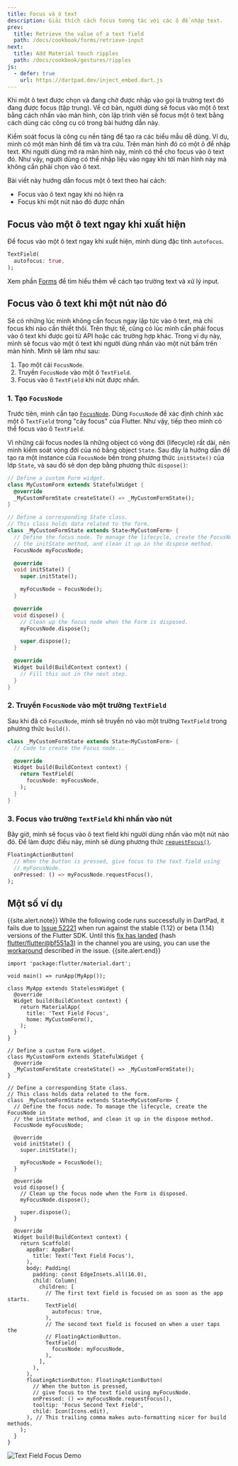 ```yaml
---
title: Focus và ô text
description: Giải thích cách focus tương tác với các ô để nhập text.
prev:
  title: Retrieve the value of a text field
  path: /docs/cookbook/forms/retrieve-input
next:
  title: Add Material touch ripples
  path: /docs/cookbook/gestures/ripples
js:
  - defer: true
    url: https://dartpad.dev/inject_embed.dart.js
---
```


Khi một ô text được chọn và đang chờ được nhập vào gọi là trường text đó đang được focus (tập trung). Về cơ bản, người dùng sẽ focus vào một ô text bằng cách nhấn vào màn hình, còn lập trình viên sẽ focus một ô text bằng cách dùng các công cụ có trong bài hướng dẫn này.

Kiểm soát focus là công cụ nền tảng để tạo ra các biểu mẫu dễ dùng. Ví dụ, mình có một màn hình để tìm và tra cứu. Trên màn hình đó có một ô để nhập text. Khi người dùng mở ra màn hình này, mình có thể cho focus vào ô text đó. Như vậy, người dùng có thể nhập liệu vào ngay khi tới màn hình này mà không cần phải chọn vào ô text.

Bài viết này hướng dẫn focus một ô text theo hai cách:
  - Focus vào ô text ngay khi nó hiện ra
  - Focus khi một nút nào đó được nhấn 
## Focus vào một ô text ngay khi xuất hiện

Để focus vào một ô text ngay khi xuất hiện, mình dùng đặc tính `autofocus`.

<!-- skip -->
```dart
TextField(
  autofocus: true,
);
```

Xem phần [Forms][] để tìm hiểu thêm về cách tạo trường text và xử lý input.

## Focus vào ô text khi một nút nào đó

Sẽ có những lúc mình không cần focus ngay lập tức vào ô text, mà chỉ focus khi nào cần thiết thôi.
Trên thực tế, cũng có lúc mình cần phải focus vào ô text khi được gọi từ API hoặc các trường hợp khác. Trong ví dụ này, mình sẽ focus vào một ô text khi người dùng nhấn vào một nút bấm trên màn hình. Mình sẽ làm như sau:

  1. Tạo một cái `FocusNode`.
  2. Truyền `FocusNode` vào một ô `TextField`.
  3. Focus vào ô `TextField` khi nút được nhấn.

### 1. Tạo `FocusNode`

Trước tiên, mình cần tạo [`FocusNode`][].
Dùng `FocusNode` để xác định chính xác một ô `TextField` trong "cây focus" của Flutter. Như vậy, tiếp theo mình có thể focus vào ô `TextField`.

Vì những cái focus nodes là những object có vòng đời (lifecycle) rất dài, nên mình kiểm soát vòng đời của nó bằng object `State`. Sau đây là hướng dẫn để tạo ra một instance của `FocusNode` bên trong phương thức `initState()` của lớp `State`, và sau đó sẽ dọn dẹp bằng phương thức `dispose()`:

<!-- skip -->
```dart
// Define a custom Form widget.
class MyCustomForm extends StatefulWidget {
  @override
  _MyCustomFormState createState() => _MyCustomFormState();
}

// Define a corresponding State class.
// This class holds data related to the form.
class _MyCustomFormState extends State<MyCustomForm> {
  // Define the focus node. To manage the lifecycle, create the FocusNode in
  // the initState method, and clean it up in the dispose method.
  FocusNode myFocusNode;

  @override
  void initState() {
    super.initState();

    myFocusNode = FocusNode();
  }

  @override
  void dispose() {
    // Clean up the focus node when the Form is disposed.
    myFocusNode.dispose();

    super.dispose();
  }

  @override
  Widget build(BuildContext context) {
    // Fill this out in the next step.
  }
}
```

### 2. Truyền `FocusNode` vào một trường `TextField`

Sau khi đã có `FocusNode`, mình sẽ truyền nó vào một trường `TextField` trong phương thức `build()`.

<!-- skip -->
```dart
class _MyCustomFormState extends State<MyCustomForm> {
  // Code to create the Focus node...

  @override
  Widget build(BuildContext context) {
    return TextField(
      focusNode: myFocusNode,
    );
  }
}
```

### 3. Focus vào trường `TextField` khi nhấn vào nút

Bây giờ, mình sẽ focus vào ô text field khi người dùng nhấn vào một nút nào đó. Để làm được điều này, mình sẽ dùng phương thức  [`requestFocus()`][].

<!-- skip -->
```dart
FloatingActionButton(
  // When the button is pressed, give focus to the text field using
  // myFocusNode.
  onPressed: () => myFocusNode.requestFocus(),
);
```

## Một số ví dụ

{{site.alert.note}}
  While the following code runs successfully in DartPad,
  it fails due to [Issue 52221][] when run against the 
  stable (1.12) or beta (1.14) versions of the Flutter SDK.
  Until this [fix has landed][] (hash [flutter/flutter@bf551a3][])
  in the channel you are using,
  you can use the [workaround][] described in the issue.
{{site.alert.end}}

```run-dartpad:theme-light:mode-flutter:run-true:width-100%:height-600px:split-60:ga_id-interactive_example
import 'package:flutter/material.dart';

void main() => runApp(MyApp());

class MyApp extends StatelessWidget {
  @override
  Widget build(BuildContext context) {
    return MaterialApp(
      title: 'Text Field Focus',
      home: MyCustomForm(),
    );
  }
}

// Define a custom Form widget.
class MyCustomForm extends StatefulWidget {
  @override
  _MyCustomFormState createState() => _MyCustomFormState();
}

// Define a corresponding State class.
// This class holds data related to the form.
class _MyCustomFormState extends State<MyCustomForm> {
  // Define the focus node. To manage the lifecycle, create the FocusNode in
  // the initState method, and clean it up in the dispose method.
  FocusNode myFocusNode;

  @override
  void initState() {
    super.initState();

    myFocusNode = FocusNode();
  }

  @override
  void dispose() {
    // Clean up the focus node when the Form is disposed.
    myFocusNode.dispose();

    super.dispose();
  }

  @override
  Widget build(BuildContext context) {
    return Scaffold(
      appBar: AppBar(
        title: Text('Text Field Focus'),
      ),
      body: Padding(
        padding: const EdgeInsets.all(16.0),
        child: Column(
          children: [
            // The first text field is focused on as soon as the app starts.
            TextField(
              autofocus: true,
            ),
            // The second text field is focused on when a user taps the
            // FloatingActionButton.
            TextField(
              focusNode: myFocusNode,
            ),
          ],
        ),
      ),
      floatingActionButton: FloatingActionButton(
        // When the button is pressed,
        // give focus to the text field using myFocusNode.
        onPressed: () => myFocusNode.requestFocus(),
        tooltip: 'Focus Second Text Field',
        child: Icon(Icons.edit),
      ), // This trailing comma makes auto-formatting nicer for build methods.
    );
  }
}
```

<noscript>
  <img src="/images/cookbook/focus.gif" alt="Text Field Focus Demo" class="site-mobile-screenshot" />
</noscript>


[fix has landed]: {{site.github}}/flutter/flutter/pull/50372
[`FocusNode`]: {{site.api}}/flutter/widgets/FocusNode-class.html
[Forms]: /docs/cookbook#forms
[flutter/flutter@bf551a3]: {{site.github}}/flutter/flutter/commit/bf551a31fe7ef45c854a219686b6837400bfd94c
[Issue 52221]: {{site.github}}/flutter/flutter/issues/52221
[`requestFocus()`]: {{site.api}}/flutter/widgets/FocusNode/requestFocus.html
[workaround]: {{site.github}}/flutter/flutter/issues/52221#issuecomment-598244655

